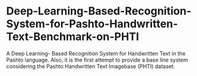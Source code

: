 # Deep-Learning-Based-Recognition-System-for-Pashto-Handwritten-Text-Benchmark-on-PHTI
A Deep Learning- Based Recognition System for Handwritten Text in the Pashto language.  Also, it is the first attempt to provide a base line system considering the Pashto Handwritten Text Imagebase (PHTI) dataset.

